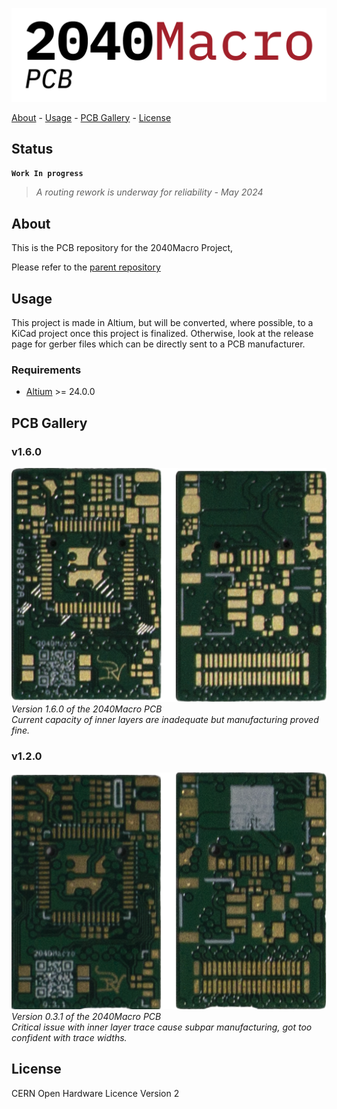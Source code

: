 <!-- PROJECT: 2040Macro -->
<!-- TITLE: 2040Macro-PCB -->
<!-- FONT: IBM Plex -->
<!-- KEYWORDS: Raspberry Pi Pico, Embedded, PCB, Hardware -->
<!-- TECHNOLOGY: Altium, RP2040 -->
<!-- STATUS: Work In Progress -->

![2040Macro-PCB-Logo](<images/2040Macro PCB.png>)

[About](#about) - [Usage](#usage) - [PCB Gallery](#pcb-gallery) - [License](#license)

## Status

**`Work In progress`**
> *A routing rework is underway for reliability - May 2024*

## About
<!-- DESCRIPTION START -->
This is the PCB repository for the 2040Macro Project, 


Please refer to the [parent repository](https://github.com/LeHuman/2040Macro)
<!-- DESCRIPTION END -->

## Usage

This project is made in Altium, but will be converted, where possible, to a KiCad project once this project is finalized. Otherwise, look at the release page for gerber files which can be directly sent to a PCB manufacturer.

### Requirements

- [Altium](https://www.altium.com/) >= 24.0.0

## PCB Gallery

### v1.6.0

![2040Macro-v0.4.1](images/PCB/2040Macro-v0.4.1.png) \
*Version 1.6.0 of the 2040Macro PCB* \
*Current capacity of inner layers are inadequate but manufacturing proved fine.*

### v1.2.0

![2040Macro-v0.3.1](images/PCB/2040Macro-v0.3.1.png) \
*Version 0.3.1 of the 2040Macro PCB* \
*Critical issue with inner layer trace cause subpar manufacturing, got too confident with trace widths.*

## License

CERN Open Hardware Licence Version 2

